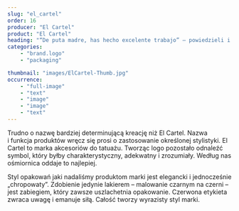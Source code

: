 ```yaml
---
slug: "el_cartel"
order: 16
producer: "El Cartel"
product: "El Cartel"
heading: "“De puta madre, has hecho excelente trabajo” – powiedzieli i zapłacili."
categories:
    - "brand.logo"
    - "packaging"

thumbnail: "images/ElCartel-Thumb.jpg"
occurrence:
    - "full-image"
    - "text"
    - "image"
    - "image"
    - "text"
---
```

Trudno o nazwę bardziej determinującą kreację niż El Cartel. Nazwa i funkcja produktów wręcz się prosi o zastosowanie określonej stylistyki. El Cartel to marka akcesoriów do tatuażu. Tworząc logo pozostało odnaleźć symbol, który byłby charakterystyczny, adekwatny i zrozumiały. Według nas ośmiornica oddaje to najlepiej.

Styl opakowań jaki nadaliśmy produktom marki jest elegancki i jednocześnie „chropowaty”. Zdobienie jedynie lakierem – malowanie czarnym na czerni – jest zabiegiem, który zawsze uszlachetnia opakowanie. Czerwona etykieta zwraca uwagę i emanuje siłą. Całość tworzy wyrazisty styl marki.
  